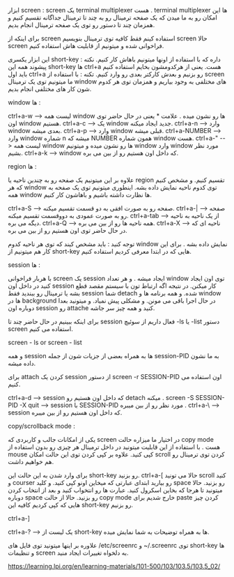 ابزار screen :
screen یک terminal multiplexer هست . terminal multiplexer ها این امکان رو به ما میدن که یک صفحه ترمینال رو به چند تا ترمینال جداگانه تقسیم کنیم و همزمان چند تا دستور رو توی یک صفحه ترمینال انجام بدیم.

برای اینکه از screen استفاده کینم فقط کافیه توی ترمینال بنویسیم 
screen
حالا screen فراخوانی شده و میتونیم از  قابلیت هاش استفاده کنیم.

این ابزار یکسری short-key داره که با استفاده از اونها میتونیم باهاش کار کنیم.
نکته : پیشوند همه این short-key ها ctrl+a هست. یعنی از هرکدومشون بخایم استفاده کنیم باید اول ctrl+a رو بزنیم و بعدش کارکتر بعدی رو وارد کنیم.
تکنه : با استفاده از  screen ما میتونیم توی یک ترمینال window های مختلفی به وجود بیاریم و همزمان توی هر کدوم شون کار های مختلفی انجام بدیم.

window ها :

ctrl+a-w  -->  لیست همه window ها رو نشون میده . علامت * یعنی در حال حاضر توی اون window هستیم.
ctrl+a-c  --> یک window جدید ایجاد میکنه.
ctrl+a-n  --> وارد window بعدی میشه.
ctrl+a-p  --> وارد window قبلی میشه.
ctrl+a-NUMBER --> وارد window شماره n میشه که NUMBER همون شماره window هست.
ctrl+a-"  --> لیست همه window ها رو نشون میده و میتونیم window وارد window مورد نظر بشیم.
ctrl+a-k  --> window که داخل اون هستیم رو از بین می بره.

region ها :

علاوه بر این میتونیم یک صفحه رو به چندین ناحیه یا region تقسیم کنیم. و مشخص کنیم  که هر window توی کدوم ناحیه نمایش داده بشه. اینطوری میتونیم توی یک صفحه به همه window ها نظارت داشته باشیم و باهاشون کار کنیم.

ctrl+a-S  --> صفحه رو به صورت افقی به دو قسمت تقسیم میکنه.
ctrl+a-|  -->  صفحه رو به صورت عمودی به دووقسمت تقسیم میکنه.
ctrl+a-tab  -->  از یک ناحیه به ناحیه دیگه می بره.
ctrl+a-Q  -->  همه ناحیه ها رو از بین می بره.
ctrl+a-X  -->   ناحیه ای که در حال حاضر توی اون هستیم رو از بین می بره.

توجه کنید : باید مشخص کیند که توی هر ناحیه کدوم window نمایش داده بشه . برای این کار هم میتونیم از short-key هایی که در ابتدا معرفی کردیم استفاده کنیم.

session ها :

با هربار فراخوانی screen یک session ایجاد میشه . و هر تعداد window توی اون ایجاد کنید در داخل اون session کار میکنن.
در نتیجه اگه ارتباط تون با سیستم مقصد قطع بشه یا ترمینال رو ببندید  فقط session شما detach شده. و همه برنامه ها و window ها در background در حال اجرا باقی می مونن. و مشکلی پیش نمیاد.
و میتونید بعدا دوباره اون session رو attache کنید و همه چیز سر جاشه.

برای اینکه ببینیم در حال حاضر چند تا session فعال داریم از سوئیچ -ls یا -list دستور screen استفاده می کنیم.

screen - ls or screen - list

و همه session ها به همراه  بعضی از جزیات شون از جمله session-PID به ما نشون داده میشه.

برای attach کردن یک session از دستور screen -r SESSION-PID اون استفاده می کنیم.

ctrl+a-d  --> session که داخل اون هستیم رو detach میکنه .
screen -S SESSION-PID -X quit  --> session با SESSION-PID مورد نظر رو از بین میبره .
ctrl+a-\  -->  session که داخل اون هستیم رو از بین میبره.

copy/scrollback mode :

یکی از امکانات جالب و کاربردی که screen در اختیار ما میزاره حالت copy mode هست . با استفاده از این قابلیت میتونید در داخل ترمینال هر چیزی رو بدون استفاده از mouse کپی کنید.
علاوه بر کپی کردن توی این حالت امکان scroll کردن توی ترمینال رو هم خواهیم داشت.

برای وارد شدن به این حالت این short-key رو بزنید.
ctrl+a-[
حالا می تونید scroll کنید و courser رو بیارید ابتدای عبارتی که میخاین اونو کپی کنید. و کلید space رو بزنید.
حالا میتونید تا هرجا که بخاین اسکرول کنید. عبارت ها رو انتخواب کنید و بعد از انتخاب کردن دوباره space رو بزنید.
حالا از حالت copy mode خارج شدیم
برای paste کردن چیز هایی که کپی کردیم کافیه این short-key رو بزنیم.

ctrl+a-]
 
ctrl+a-?  -->  یک لیست از short-key ها به همراه توضیحات به شما نمایش میده.


علاوره بر اینها میتونید توی فایل های /etc/screenrc و ~/.screenrc توی short-key ها و تنظیمات screen به دلخواه تغییرات ایجاد منید.




https://learning.lpi.org/en/learning-materials/101-500/103/103.5/103.5_02/


